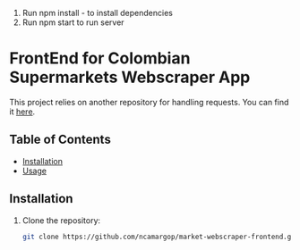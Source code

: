1. Run npm install - to install dependencies
2. Run npm start to run server


# FrontEnd for Colombian Supermarkets Webscraper App

This project relies on another repository for handling requests. You can find it [here](https://github.com/ncamargop/market-webscraper-backend.git).


## Table of Contents
- [Installation](#installation)
- [Usage](#usage)


## Installation

1. Clone the repository:
   ```bash
   git clone https://github.com/ncamargop/market-webscraper-frontend.git
